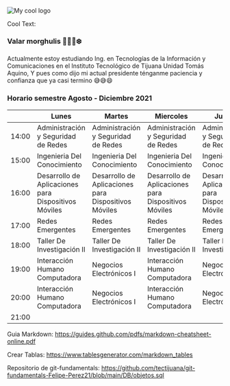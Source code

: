 ![My cool logo](https://images.cooltext.com/5548788.png) 

<a href="http://cooltext.com" target="_top"><img src="https://cooltext.com/images/ct_pixel.gif" width="80" height="15" alt="Cool Text: Logo and Graphics Generator" border="0" /></a>

### Valar morghulis 🐉🐺🔥❄️


Actualmente estoy estudiando Ing. en Tecnologías de la Información y Comunicaciones en el Instituto Tecnológico de Tijuana Unidad Tomás Aquino, Y pues como dijo mi actual presidente ténganme paciencia y confianza que ya casi termino 😅😅😄 


### Horario semestre Agosto - Diciembre 2021
|       | Lunes                                                | Martes                                               | Miercoles                                            | Jueves                                               | Viernes                                              |
|-------|------------------------------------------------------|------------------------------------------------------|------------------------------------------------------|------------------------------------------------------|------------------------------------------------------|
| 14:00 | Administración y Seguridad de Redes                  | Administración y Seguridad de Redes                  | Administración y Seguridad de Redes                  | Administración y Seguridad de Redes                  | Administración y Seguridad de Redes                  |
| 15:00 | Ingenieria Del Conocimiento                          | Ingenieria Del Conocimiento                          | Ingenieria Del Conocimiento                          | Ingenieria Del Conocimiento                          |                                                      |
| 16:00 | Desarrollo de Aplicaciones para Dispositivos Móviles | Desarrollo de Aplicaciones para Dispositivos Móviles | Desarrollo de Aplicaciones para Dispositivos Móviles | Desarrollo de Aplicaciones para Dispositivos Móviles | Desarrollo de Aplicaciones para Dispositivos Móviles |
| 17:00 | Redes Emergentes                                     | Redes Emergentes                                     | Redes Emergentes                                     | Redes Emergentes                                     | Redes Emergentes                                     |
| 18:00 | Taller De Investigación II                           | Taller De Investigación II                           | Taller De Investigación II                           | Taller De Investigación II                           |                                                      |
| 19:00 | Interacción   Humano Computadora                     | Negocios   Electrónicos I                            | Interacción   Humano Computadora                     | Negocios   Electrónicos I                            |                                                      |
| 20:00 | Interacción Humano Computadora                       | Negocios Electrónicos I                              | Interacción Humano Computadora                       | Negocios Electrónicos I                              |                                                      |
| 21:00 |                                                      |                                                      |                                                      |                                                      |                                                      |





Guia Markdown:
https://guides.github.com/pdfs/markdown-cheatsheet-online.pdf

Crear Tablas: 
https://www.tablesgenerator.com/markdown_tables

Repositorio de git-fundamentals:
https://github.com/tectijuana/git-fundamentals-Felipe-Perez21/blob/main/DB/objetos.sql
